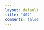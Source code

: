 ```yaml
---
layout: default
title: "404"
comments: false
---
```


<div>
<script type="text/javascript" src="http://www.qq.com/404/search_children.js" charset="utf-8" homePageUrl="http://zh.5long.me" homePageName="回到我的主页（茶码话桑麻）"></script>
</div>